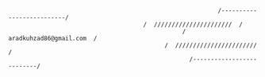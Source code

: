 

	                                                           /--------------------------/
						                  /  //////////////////////  /
			                                         /  aradkuhzad86@gmail.com  /
				                                /  /////////////////////// /
		                                               /--------------------------/
